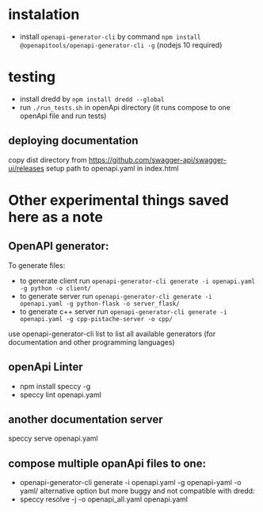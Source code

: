 # instalation
- install `openapi-generator-cli` by command `npm install @openapitools/openapi-generator-cli -g` (nodejs 10 required)

# testing
- install dredd by `npm install dredd --global`
- run `./run_tests.sh` in openApi directory (it runs compose to one openApi file and run tests)

## deploying documentation
copy dist directory from https://github.com/swagger-api/swagger-ui/releases
setup path to openapi.yaml in index.html

# Other experimental things saved here as a note
## OpenAPI generator:
To generate files:

- to generate client run `openapi-generator-cli generate -i openapi.yaml -g python -o client/`
- to generate server run `openapi-generator-cli generate -i openapi.yaml -g python-flask -o server_flask/`
- to generate c++ server run `openapi-generator-cli generate -i openapi.yaml -g cpp-pistache-server -o cpp/`

use openapi-generator-cli list to list all available generators (for documentation and other programming languages)

## openApi Linter
- npm install speccy -g
- speccy lint openapi.yaml

## another documentation server
speccy serve openapi.yaml

## compose multiple opanApi files to one:
- openapi-generator-cli generate -i openapi.yaml -g openapi-yaml -o yaml/
alternative option but more buggy and not compatible with dredd:
- speccy resolve -j -o openapi_all.yaml openapi.yaml 

